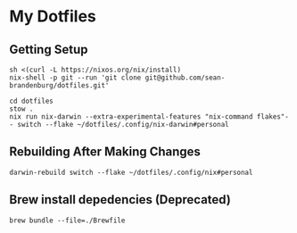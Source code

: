 # My Dotfiles

## Getting Setup

```
sh <(curl -L https://nixos.org/nix/install)
nix-shell -p git --run 'git clone git@github.com/sean-brandenburg/dotfiles.git'

cd dotfiles
stow .
nix run nix-darwin --extra-experimental-features "nix-command flakes"-- switch --flake ~/dotfiles/.config/nix-darwin#personal
```

## Rebuilding After Making Changes

```
darwin-rebuild switch --flake ~/dotfiles/.config/nix#personal
```

## Brew install depedencies (Deprecated)

`brew bundle --file=./Brewfile`
